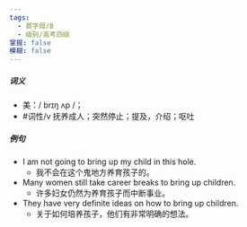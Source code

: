 ```yaml
---
tags:
  - 首字母/B
  - 级别/高考四级
掌握: false
模糊: false
---
```

##### 词义
- 美：/ brɪŋ ʌp /；
- #词性/v  抚养成人；突然停止；提及，介绍；呕吐
##### 例句
- I am not going to bring up my child in this hole.
	- 我不会在这个鬼地方养育孩子的。
- Many women still take career breaks to bring up children.
	- 许多妇女仍然为养育孩子而中断事业。
- They have very definite ideas on how to bring up children.
	- 关于如何培养孩子，他们有非常明确的想法。
